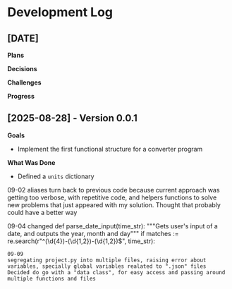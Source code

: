 # Development Log

## [DATE]
**Plans**

**Decisions**

**Challenges**

**Progress**



## [2025-08-28] - Version 0.0.1

**Goals**
- Implement the first functional structure for a converter program

**What Was Done**
- Defined a `units` dictionary



09-02
aliases
turn back to previous code because current approach was getting too verbose, with repetitive code, and helpers functions to solve new problems that just appeared with my solution.
Thought that probably could have a better way


09-04
changed
def parse_date_input(time_str):
    """Gets user's input of a date, and outputs the year, month and day"""
    if matches := re.search(r"^(\d{4})-(\d{1,2})-(\d{1,2})$", time_str):


    09-09
    segregating project.py into multiple files, raising error about variables, specially global variables realated to ".json" files
    Decided do go with a "data class", for easy access and passing around multiple functions and files